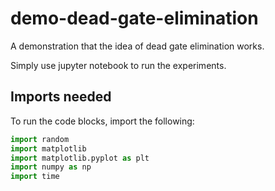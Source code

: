 # demo-dead-gate-elimination
A demonstration that the idea of dead gate elimination works.

Simply use jupyter notebook to run the experiments.

## Imports needed
To run the code blocks, import the following:
```python
import random
import matplotlib
import matplotlib.pyplot as plt
import numpy as np
import time
```
